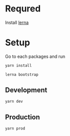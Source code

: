 # Requred

Install [lerna](https://lernajs.io/)

# Setup
Go to each packages and run

```bash
yarn install
```

```bash
lerna bootstrap
```

## Development

```bash
yarn dev
```

## Production
```bash
yarn prod
```

